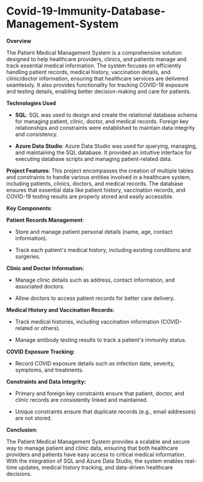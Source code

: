 # **Covid-19-Immunity-Database-Management-System**

**Overview**

The Patient Medical Management System is a comprehensive solution designed to help healthcare providers, clinics, and patients manage and track essential medical information. The system focuses on efficiently handling patient records, medical history, vaccination details, and clinic/doctor information, ensuring that healthcare services are delivered seamlessly. It also provides functionality for tracking COVID-19 exposure and testing details, enabling better decision-making and care for patients.

**Technologies Used**

- **SQL**: SQL was used to design and create the relational database schema for managing patient, clinic, doctor, and medical records. Foreign key relationships and constraints were established to maintain data integrity and consistency.

- **Azure Data Studio**: Azure Data Studio was used for querying, managing, and maintaining the SQL database. It provided an intuitive interface for executing database scripts and managing patient-related data.

**Project Features**:
This project encompasses the creation of multiple tables and constraints to handle various entities involved in a healthcare system, including patients, clinics, doctors, and medical records. The database ensures that essential data like patient history, vaccination records, and COVID-19 testing results are properly stored and easily accessible.

**Key Components**:

**Patient Records Management**:

- Store and manage patient personal details (name, age, contact information).

- Track each patient's medical history, including existing conditions and surgeries.

**Clinic and Doctor Information:**

- Manage clinic details such as address, contact information, and associated doctors.

- Allow doctors to access patient records for better care delivery.

**Medical History and Vaccination Records:**

- Track medical histories, including vaccination information (COVID-related or others).

- Manage antibody testing results to track a patient's immunity status.

**COVID Exposure Tracking:**

- Record COVID exposure details such as infection date, severity, symptoms, and treatments.

**Constraints and Data Integrity:**

- Primary and foreign key constraints ensure that patient, doctor, and clinic records are consistently linked and maintained.

- Unique constraints ensure that duplicate records (e.g., email addresses) are not stored.

**Conclusion:**

The Patient Medical Management System provides a scalable and secure way to manage patient and clinic data, ensuring that both healthcare providers and patients have easy access to critical medical information. With the integration of SQL and Azure Data Studio, the system enables real-time updates, medical history tracking, and data-driven healthcare decisions.

